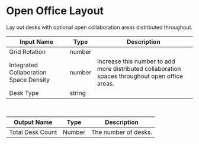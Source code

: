 

# Open Office Layout

Lay out desks with optional open collaboration areas distributed throughout.

|Input Name|Type|Description|
|---|---|---|
|Grid Rotation|number||
|Integrated Collaboration Space Density|number|Increase this number to add more distributed collaboration spaces throughout open office areas.|
|Desk Type|string||


<br>

|Output Name|Type|Description|
|---|---|---|
|Total Desk Count|Number|The number of desks.|

